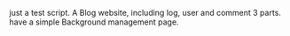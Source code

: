 just a test script.
A Blog website, including log, user and comment 3 parts.
have a simple Background management page.
